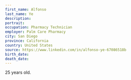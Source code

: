 ```yaml
---
first_name: Alfonso
last_name: Ye
description: 
portrait: 
occupation: Pharmacy Technician
employer: Palm Care Pharmacy
city: San Diego
province: California
country: United States
source: https://www.linkedin.com/in/alfonso-ye-67086518b
birth_date: 
death_date: 
---
```


25 years old.